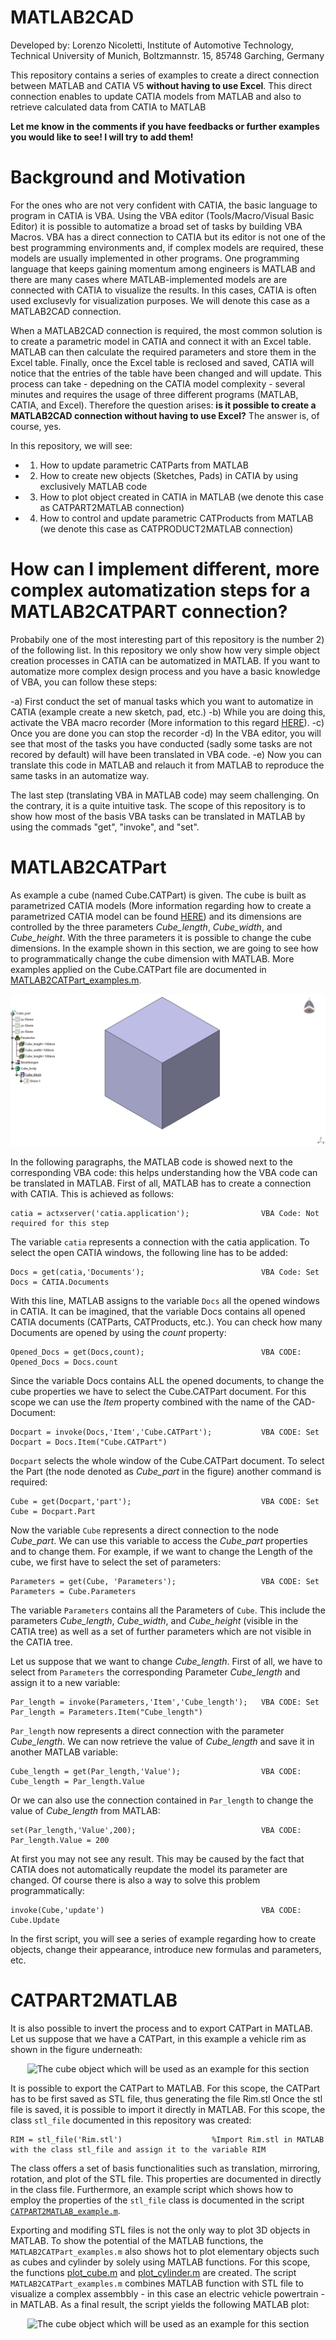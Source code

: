 # MATLAB2CAD
Developed by: Lorenzo Nicoletti, Institute of Automotive Technology, Technical University of Munich, Boltzmannstr. 15, 85748 Garching, Germany

This repository contains a series of examples to create a direct connection between MATLAB and CATIA V5 **without having to use Excel**. This direct connection enables to update CATIA models from MATLAB and also to retrieve calculated data from CATIA to MATLAB

**Let me know in the comments if you have feedbacks or further examples you would like to see! I will try to add them!**

# Background and Motivation
For the ones who are not very confident with CATIA, the basic language to program in CATIA is VBA. Using the VBA editor (Tools/Macro/Visual Basic Editor) it is possible to automatize a broad set of tasks by building VBA Macros. VBA has a direct connection to CATIA but its editor is not one of the best programming environments and, if complex models are required, these models are usually implemented in other programs. One programming language that keeps gaining momentum among engineers is MATLAB and there are many cases where MATLAB-implemented models are are connected with CATIA to visualize the results. In this cases, CATIA is often used exclusevly for visualization purposes. We will denote this case as a MATLAB2CAD connection.

When a MATLAB2CAD connection is required, the most common solution is to create a parametric model in CATIA and connect it with an Excel table. MATLAB can then calculate the required parameters and store them in the Excel table. Finally, once the Excel table is reclosed and saved, CATIA will notice that the entries of the table have been changed and will update. This process can take - depedning on the CATIA model complexity - several minutes and requires the usage of three different programs (MATLAB, CATIA, and Excel). Therefore the question arises:
**is it possible to create a MATLAB2CAD connection without having to use Excel?** The answer is, of course, yes.

In this repository, we will see: 
- 1) How to update parametric CATParts from MATLAB
- 2) How to create new objects (Sketches, Pads) in CATIA by using exclusively MATLAB code
- 3) How to plot object created in CATIA in MATLAB (we denote this case as CATPART2MATLAB connection)
- 4) How to control and update parametric CATProducts from MATLAB (we denote this case as CATPRODUCT2MATLAB connection)

# How can I implement different, more complex automatization steps for a MATLAB2CATPART connection?
Probabily one of the most interesting part of this repository is the number 2) of the following list. In this repository we only show how very simple object creation processes in CATIA can be automatized in MATLAB. If you want to automatize more complex design process and you have a basic knowledge of VBA, you can follow these steps:

-a) First conduct the set of manual tasks which you want to automatize in CATIA (example create a new sketch, pad, etc.)
-b) While you are doing this, activate the VBA macro recorder (More information to this regard [HERE](https://www.youtube.com/watch?v=kKFdi-owlXM)).
-c) Once you are done you can stop the recorder
-d) In the VBA editor, you will see that most of the tasks you have conducted (sadly some tasks are not recored by default) will have been translated in VBA code.
-e) Now you can translate this code in MATLAB and relauch it from MATLAB to reproduce the same tasks in an automatize way.

The last step (translating VBA in MATLAB code) may seem challenging. On the contrary, it is a quite intuitive task. The scope of this repository is to show how most of the basis VBA tasks can be translated in MATLAB by using the commads "get", "invoke", and "set".

# MATLAB2CATPart
As example a cube (named Cube.CATPart) is given. The cube is built as parametrized CATIA models (More information regarding how to create a parametrized CATIA model can be found [HERE](https://grabcad.com/tutorials/parametric-design-in-catia-v5)) and its dimensions are controlled by the three parameters _Cube_length_, _Cube_width_, and _Cube_height_. With the three parameters it is possible to change the cube dimensions. In the example shown in this section, we are going to see how to programmatically change the cube dimension with MATLAB. 
More examples applied on the Cube.CATPart file are documented in [MATLAB2CATPart_examples.m](../01_MATLAB2CATPart/MATLAB2CATPart_examples.m).

<p align="center">
<img src="/04_Pictures/Figure_1.png?raw=true" alt="The cube object which will be used as an example for this section"/>
</p>

In the following paragraphs, the MATLAB code is showed next to the corresponding VBA code: this helps understanding how the VBA code can be translated in MATLAB. First of all, MATLAB has to create a connection with CATIA. This is achieved as follows:
```
catia = actxserver('catia.application');                VBA Code: Not required for this step
```
The variable ```catia``` represents a connection with the catia application. To select the open CATIA windows, the following line has to be added:
```
Docs = get(catia,'Documents');                          VBA Code: Set Docs = CATIA.Documents
```
With this line, MATLAB assigns to the variable ```Docs``` all the opened windows in CATIA. It can be imagined, that the variable Docs contains all opened CATIA documents (CATParts, CATProducts, etc.). You can check how many Documents are opened by using the _count_ property:
```
Opened_Docs = get(Docs,count);                          VBA CODE: Opened_Docs = Docs.count
```
Since the variable Docs contains ALL the opened documents, to change the cube properties we have to select the Cube.CATPart document. For this scope we can use the _Item_ property combined with the name of the CAD- Document:
```
Docpart = invoke(Docs,'Item','Cube.CATPart');           VBA CODE: Set Docpart = Docs.Item("Cube.CATPart")          
```
```Docpart``` selects the whole window of the Cube.CATPart document. To select the Part (the node denoted as _Cube_part_ in the figure) another command is required:
```
Cube = get(Docpart,'part');                             VBA CODE: Set Cube = Docpart.Part
```
Now the variable ```Cube``` represents a direct connection to the node _Cube_part_. We can use this variable to access the _Cube_part_ properties and to change them. For example, if we want to change the Length of the cube, we first have to select the set of parameters:
```
Parameters = get(Cube, 'Parameters');                   VBA CODE: Set Parameters = Cube.Parameters
```
The variable ```Parameters``` contains all the Parameters of ```Cube```. This include the parameters _Cube_length_, _Cube_width_, and _Cube_height_ (visible in the CATIA tree) as well as a set of further parameters which are not visible in the CATIA tree.

Let us suppose that we want to change _Cube_length_. First of all, we have to select from ```Parameters``` the corresponding Parameter _Cube_length_ and assign it to a new variable:
```
Par_length = invoke(Parameters,'Item','Cube_length');   VBA CODE: Set Par_length = Parameters.Item("Cube_length")
```
```Par_length``` now represents a direct connection with the parameter _Cube_length_. We can now retrieve the value of _Cube_length_ and save it in another MATLAB variable:
```
Cube_length = get(Par_length,'Value');                  VBA CODE: Cube_length = Par_length.Value
```
Or we can also use the connection contained in ```Par_length``` to change the value of _Cube_length_ from MATLAB:
```
set(Par_length,'Value',200);                            VBA CODE: Par_length.Value = 200
```
At first you may not see any result. This may be caused by the fact that CATIA does not automatically reupdate the model its parameter are changed. Of course there is also a way to solve this problem programmatically:
```
invoke(Cube,'update')                                   VBA CODE: Cube.Update
```
In the first script, you will see a series of example regarding how to create objects, change their appearance, introduce new formulas and parameters, etc. 

# CATPART2MATLAB
It is also possible to invert the process and to export CATPart in MATLAB. Let us suppose that we have a CATPart, in this example a vehicle rim as shown in the figure underneath:

<p align="center">
<img src="/04_Pictures/Figure_2.png?raw=true" alt="The cube object which will be used as an example for this section"/>
</p>

It is possible to export the CATPart to MATLAB. For this scope, the CATPart has to be first saved as STL file, thus generating the file Rim.stl
Once the stl file is saved, it is possible to import it directly in MATLAB. For this scope, the class ```stl_file``` documented in this repository was created:
```
RIM = stl_file('Rim.stl')                    %Import Rim.stl in MATLAB with the class stl_file and assign it to the variable RIM
```
The class offers a set of basis functionalities such as translation, mirroring, rotation, and plot of the STL file. This properties are documented in directly in the class file. Furthermore, an example script which shows how to employ the properties of the ```stl_file``` class is documented in the script [```CATPART2MATLAB_example.m```](../02_CATPART2MATLAB/CATPART2MATLAB_example.m).

Exporting and modifing STL files is not the only way to plot 3D objects in MATLAB. To show the potential of the MATLAB functions, the ```MATLAB2CATPart_examples.m``` also shows hot to plot elementary objects such as cubes and cylinder by solely using MATLAB functions. For this scope, the functions [plot_cube.m](../02_CATPART2MATLAB/plot_cube.m) and [plot_cylinder.m](../02_CATPART2MATLAB/plot_cylinder.m) are created. The script ```MATLAB2CATPart_examples.m``` combines MATLAB function with STL file to visualize a complex assembbly - in this case an electric vehicle powertrain - in MATLAB. As a final result, the script yields the following MATLAB plot:

<p align="center">
<img src="/04_Pictures/Figure_3.png?raw=true" alt="The cube object which will be used as an example for this section"/>
</p>





